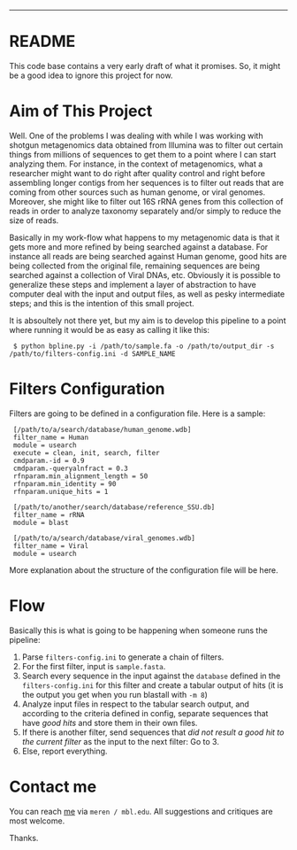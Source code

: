 ______
README
======

This code base contains a very early draft of what it promises. So, it might be a good idea to ignore this project for now.


Aim of This Project
===================

Well. One of the problems I was dealing with while I was working with shotgun metagenomics data obtained from Illumina was to filter out certain things from millions of sequences to get them to a point where I can start analyzing them. For instance, in the context of metagenomics, what a researcher might want to do right after quality control and right before assembling longer contigs from her sequences is to filter out reads that are coming from other sources such as human genome, or viral genomes. Moreover, she might like to filter out 16S rRNA genes from this collection of reads in order to analyze taxonomy separately and/or simply to reduce the size of reads.

Basically in my work-flow what happens to my metagenomic data is that it gets more and more refined by being searched against a database. For instance all reads are being searched against Human genome, good hits are being collected from the original file, remaining sequences are being searched against a collection of Viral DNAs, etc. Obviously it is possible to generalize these steps and implement a layer of abstraction to have computer deal with the input and output files, as well as pesky intermediate steps; and this is the intention of this small project.

It is absoultely not there yet, but my aim is to develop this pipeline to a point where running it would be as easy as calling it like this:

     $ python bpline.py -i /path/to/sample.fa -o /path/to/output_dir -s /path/to/filters-config.ini -d SAMPLE_NAME 


Filters Configuration
=====================

Filters are going to be defined in a configuration file. Here is a sample:

     [/path/to/a/search/database/human_genome.wdb]
     filter_name = Human
     module = usearch
     execute = clean, init, search, filter
     cmdparam.-id = 0.9
     cmdparam.-queryalnfract = 0.3
     rfnparam.min_alignment_length = 50
     rfnparam.min_identity = 90
     rfnparam.unique_hits = 1
     
     [/path/to/another/search/database/reference_SSU.db]
     filter_name = rRNA
     module = blast
     
     [/path/to/a/search/database/viral_genomes.wdb]
     filter_name = Viral
     module = usearch


More explanation about the structure of the configuration file will be here.


Flow
====

Basically this is what is going to be happening when someone runs the pipeline:

1. Parse `filters-config.ini` to generate a chain of filters.
2. For the first filter, input is `sample.fasta`.
3. Search every sequence in the input against the `database` defined in the `filters-config.ini` for this filter and create a tabular output of hits (it is the output you get when you run blastall with `-m 8`)
4. Analyze input files in respect to the tabular search output, and according to the criteria defined in config, separate sequences that have _good hits_ and store them in their own files.
5. If there is another filter, send sequences that _did not result a good hit to the current filter_ as the input to the next filter: Go to 3.
6. Else, report everything.


Contact me
==========

You can reach [me](http://meren.org) via `meren / mbl.edu`. All suggestions and critiques are most welcome.

Thanks.
